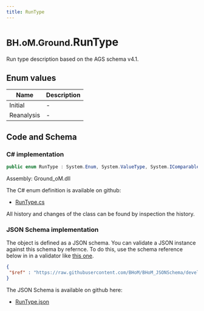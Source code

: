 ```yaml
---
title: RunType
---
```


# <small>BH.oM.Ground.</small>**RunType**

Run type description based on the AGS schema v4.1.

## Enum values

| Name            | Description                                                    |
|-----------------|----------------------------------------------------------------|
| Initial |  -  |
| Reanalysis |  -  |


## Code and Schema

### C# implementation

``` C# title="C#"
public enum RunType : System.Enum, System.ValueType, System.IComparable, System.ISpanFormattable, System.IFormattable, System.IConvertible
```

Assembly: Ground_oM.dll

The C# enum definition is available on github:

- [RunType.cs](https://github.com/BHoM/BHoM/blob/develop/Ground_oM/eNums\RunType.cs)

All history and changes of the class can be found by inspection the history.
### JSON Schema implementation

The object is defined as a JSON schema. You can validate a JSON instance against this schema by refernce. To do this, use the schema reference below in in a validator like [this one](https://www.jsonschemavalidator.net/).

``` json title="JSON Schema"
{
 "$ref" : "https://raw.githubusercontent.com/BHoM/BHoM_JSONSchema/develop/Ground_oM/RunType.json"
}
```

The JSON Schema is available on github here:

- [RunType.json](https://github.com/BHoM/BHoM_JSONSchema/blob/develop/Ground_oM/RunType.json)

